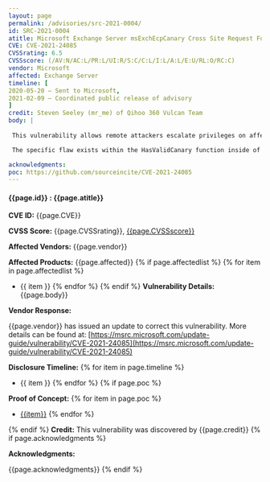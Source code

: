 ```yaml
---
layout: page
permalink: /advisories/src-2021-0004/
id: SRC-2021-0004
atitle: Microsoft Exchange Server msExchEcpCanary Cross Site Request Forgery Elevation of Privilege Vulnerability
CVE: CVE-2021-24085
CVSSrating: 6.5
CVSSscore: (/AV:N/AC:L/PR:L/UI:R/S:C/C:L/I:L/A:L/E:U/RL:O/RC:C)
vendor: Microsoft
affected: Exchange Server
timeline: [
2020-05-20 – Sent to Microsoft,
2021-02-09 – Coordinated public release of advisory
]
credit: Steven Seeley (mr_me) of Qihoo 360 Vulcan Team
body: |
 
 This vulnerability allows remote attackers escalate privileges on affected installations of Microsoft Exchange Server. Authentication and user interaction is required to exploit this vulnerability in that the target must visit a malicious page.

 The specific flaw exists within the HasValidCanary function inside of the Canary15 class. The issue results in an insecure generation of cross site request forgery tokens that can be used to install an office-addins. An attacker can leverage this vulnerability to escalate privileges to an administrative account. 

acknowledgments:
poc: https://github.com/sourceincite/CVE-2021-24085
---
```


#### **{{page.id}} : {{page.atitle}}**

**CVE ID:**
{{page.CVE}}

**CVSS Score:**
{{page.CVSSrating}}, [{{page.CVSSscore}}](https://nvd.nist.gov/vuln-metrics/cvss/v3-calculator?vector={{page.CVSSscore}})

**Affected Vendors:**
{{page.vendor}}

**Affected Products:**
{{page.affected}}
{% if page.affectedlist %}
{% for item in page.affectedlist %}
  - {{ item }}
{% endfor %}
{% endif %}
**Vulnerability Details:**
{{page.body}}

**Vendor Response:**

{{page.vendor}} has issued an update to correct this vulnerability. More details can be found at: [https://msrc.microsoft.com/update-guide/vulnerability/CVE-2021-24085](https://msrc.microsoft.com/update-guide/vulnerability/CVE-2021-24085)

**Disclosure Timeline:**
{% for item in page.timeline %}
  - {{ item }}
{% endfor %}
{% if page.poc %}

**Proof of Concept:**
{% for item in page.poc %}
  - [{{item}}]({{item}})
{% endfor %}

{% endif %}
**Credit:**
This vulnerability was discovered by {{page.credit}}
{% if page.acknowledgments %}

**Acknowledgments:**

{{page.acknowledgments}}
{% endif %}
